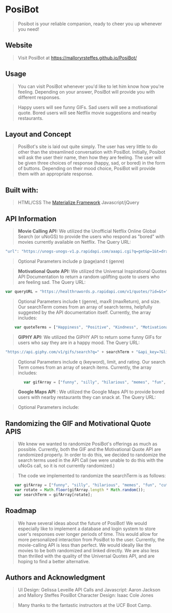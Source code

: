 # PosiBot

> Posibot is your reliable companion, ready to cheer you up whenever you need! 

## Website

> Visit PosiBot at https://malloryrsteffes.github.io/PosiBot/

## Usage

> You can visit PosiBot whenever you'd like to let him know how you're feeling. Depending on your answer, 
> PosiBot will provide you with different responses.

> Happy users will see funny GIFs.
> Sad users will see a motivational quote.
> Bored users will see Netflix movie suggestions and nearby restaurants.

## Layout and Concept

> PosiBot's site is laid out quite simply. The user has very little to do other than the streamlined conversation with PosiBot.
> Initially, Posibot will ask the user their name, then how they are feeling.
> The user will be given three choices of response (happy, sad, or bored) in the form of buttons. 
> Depending on their mood choice, PosiBot will provide them with an appropriate response.

## Built with:
> HTML/CSS
> The [Materialize Framework]("https://materializecss.com/")
> Javascript/jQuery

## API Information

>**Movie Calling API:** We utilized the Unofficial Netflix Online Global Search (or uNoGS) to provide the users who respond as "bored" with movies currently available on Netflix. The Query URL:

```Javascript
"url": "https://unogs-unogs-v1.p.rapidapi.com/aaapi.cgi?q=get&p=1&t=drama&st=adv",
```

> Optional Parameters include p (page)and t (genre)

> **Motivational Quote API:** We utilized the Universal Inspirational Quotes API Documentation to return a random uplifting quote to users who are feeling sad. The Query URL:

```Javascript
var queryURL = "https://healthruwords.p.rapidapi.com/v1/quotes/?id=&t=" + searchTerm + "&maxR=1&size=large&x-rapidapi-key=?";
```
> Optional Parameters include t (genre), maxR (maxReturn), and size.
> Our searchTerm comes from an array of search terms, helpfully suggested by the API documentation itself.
> Currently, the array includes:

```Javascript
    var quoteTerms = ["Happiness", "Positive", "Kindness", "Motivational", "Positivity", "Healing", "Peace"];
```

> **GIPHY API:** We utilized the GIPHY API to return some funny GIFs for users who say they are in a happy mood. The Query URL:

```Javascript
"https://api.giphy.com/v1/gifs/search?q=" + searchTerm + "&api_key=?&limit=6%rating=g";
```

> Optional Parameters include q (keyword), limit, and rating.
> Our search Term comes from an array of search items. Currently, the array includes:

```Javascript
        var gifArray = ["funny", "silly", "hilarious", "memes", "fun", "cute", "adorable"]
```

>**Google Maps API** : We utilized the Google Maps API to provide bored users with nearby restaurants they can snack at. The Query URL:


>Optional Parameters include:


## Randomizing the GIF and Motivational Quote APIS
> We knew we wanted to randomize PosiBot's offerings as much as possible. Currently, both the GIF and the Motivational Quote API are randomized properly. In order to do this, we decided to randomize the search terms used in the API Call (we were unable to do this with the uNoGs call, so it is not currently randomized.)

> The code we implemented to randomize the searchTerm is as follows:

```Javascript
    var gifArray = ["funny", "silly", "hilarious", "memes", "fun", "cute", "adorable"]
    var rotate = Math.floor(gifArray.length * Math.random());
    var searchTerm = gifArray[rotate];
```


## Roadmap

> We have several ideas about the future of PosiBot! 
> We would especially like to implement a database and login system to store user's responses over longer periods of time. This would allow for more personalized interaction from PosiBot to the user.
> Currently, the movie-calling API is less than perfect. We would ideally like the movies to be both randomized and linked directly.
> We are also less than thrilled with the quality of the Universal Quotes API, and are hoping to find a better alternative.

## Authors and Acknowledgment 
> UI Design: Gelissa Leveille
> API Calls and Javascript: Aaron Jackson and Mallory Steffes
> PosiBot Character Design: Isaac Cole Jones

> Many thanks to the fantastic instructors at the UCF Boot Camp.